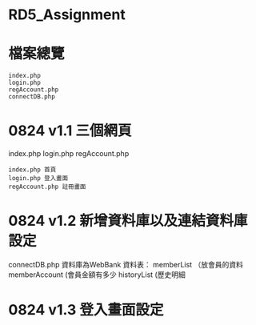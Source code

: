 # RD5_Assignment

# 檔案總覽
```
index.php
login.php
regAccount.php
connectDB.php
```

# 0824  v1.1 三個網頁
index.php
login.php
regAccount.php
```
index.php 首頁
login.php 登入畫面
regAccount.php 註冊畫面
```
# 0824  v1.2 新增資料庫以及連結資料庫設定
connectDB.php
資料庫為WebBank
資料表：      memberList （放會員的資料
            memberAccount (會員金額有多少
            historyList   (歷史明細

# 0824  v1.3 登入畫面設定


